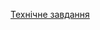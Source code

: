 [Технічне завдання](https://docs.google.com/document/d/1150pz4vPaDvTD2JLGOcLb5kOAJ1ueatXwZOFqJatINk/edit?usp=sharing)